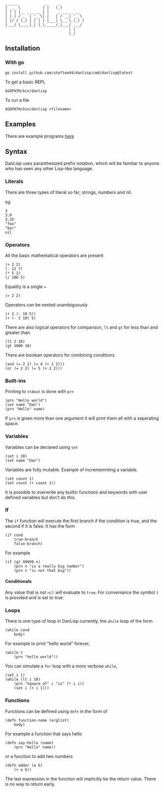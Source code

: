 ```
______            _     _           
|  _  \          | |   (_)          
| | | |__ _ _ __ | |    _ ___ _ __  
| | | / _  | '_ \| |   | / __| '_ \ 
| |/ / (_| | | | | |___| \__ \ |_) |
|___/ \__,_|_| |_\_____/_|___/ .__/ 
                             | |    
                             |_|    
```

## Installation

### With go

`go install github.com/shaftoe44/danlisp/cmd/danlisp@latest`

To get a basic REPL

`$GOPATH/bin/danlisp`

To run a file

`$GOPATH/bin/danlisp <filename>`

## Examples

There are example programs [here](https://github.com/shaftoe44/danlisp/tree/main/examples)

## Syntax

DanLisp uses paranthesized prefix notation, which will be familiar to anyone who has seen any other Lisp-like language.

### Literals

There are three types of literal so far; strings, numbers and nil.

eg
```
3
3.0
3.35
"foo"
"bar"
nil
```

### Operators

All the basic mathematical operators are present

```
(+ 2 2)
(- 12 7)
(* 5 2)
(/ 100 5)
```

Equality is a single `=`
```
(= 2 2)
```

Operators can be nested unambiguously

```
(+ 2 (- 10 5))
(+ (- 2 10) 5)
```

There are also logical operators for comparison, `lt` and `gt` for less than and greater than.

```
(lt 2 10)
(gt 1000 10)
```

There are boolean operators for combining conditions

```
(and (= 2 2) (= 4 (+ 2 2)))
(or (= 2 2) (= 5 (+ 2 2)))
```
### Built-ins

Printing to `stdout` is done with `prn`

```
(prn "Hello world")
(set name "Dan")
(prn "Hello" name)
```

If `prn` is given more than one argument it will print them all with a seperating space.

### Variables

Variables can be declared using `set` 

```
(set i 10)
(set name "Dan")
```

Variables are fully mutable. Example of incrememnting a variable.

```
(set count 1)
(set count (+ count 1))
```

It is possible to overwrite any builtin functions and keywords with user defined variables but don't do this.
### If

The `if` function will execute the first branch if the condition is true, and the second if it is false.  It has the form

```
(if cond
    true-branch
    false-branch)
```

For example

```
(if (gt 99999 n)
    (prn n "is a really big number")
    (prn n "is not that big"))
```

#### Conditionals

Any value that is not `nil` will evaluate to `true`. For conveniance the symbol `t` is provided and is set to true.

### Loops

There is one type of loop in DanLisp currently, the `while` loop of the form.

```
(while cond
    body)
```

For example to print "hello world" forever,

```
(while t
    (prn "hello world"))
```

You can simulate a `for` loop with a more verbose `while`,

```
(set i 1)
(while (lt i 10)
    (prn "Square of" i "is" (* i i))
    (set i (+ i 1)))
```

### Functions

Functions can be defined using `defn` in the form of 

```
(defn function-name (arglist)
    body)
```

For example a function that says hello

```
(defn say-hello (name)
    (prn "Hello" name))
```

or a function to add two numbers

```
(defn adder (a b)
    (+ a b))
```

The last expression in the function will implicitly be the return value. There is no way to return early.
